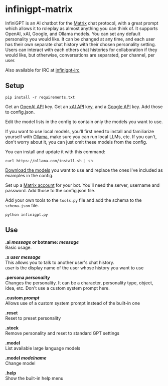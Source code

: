 # infinigpt-matrix
InfiniGPT is an AI chatbot for the [Matrix](https://matrix.org/) chat protocol, with a great prompt which allows it to roleplay as almost anything you can think of. It supports OpenAI, xAI, Google, and Ollama models.  You can set any default personality you would like. It can be changed at any time, and each user has their own separate chat history with their chosen personality setting. Users can interact with each others chat histories for collaboration if they would like, but otherwise, conversations are separated, per channel, per user.  

Also available for IRC at [infinigpt-irc](https://github.com/h1ddenpr0cess20/infinigpt-irc/)


## Setup

```
pip install -r requirements.txt
```


Get an [OpenAI API](https://platform.openai.com/signup) key. Get an [xAI API](https://accounts.x.ai/) key, and a [Google API](https://aistudio.google.com/apikey) key.  Add those to config.json.

Edit the model lists in the config to contain only the models you want to use.  

If you want to use local models, you'll first need to install and familiarize yourself with [Ollama](https://ollama.com/), make sure you can run local LLMs, etc.  If you can't, don't worry about it, you can just omit these models from the config.  

You can install and update it with this command:
```
curl https://ollama.com/install.sh | sh
```

[Download the models](https://ollama.com/search) you want to use and replace the ones I've included as examples in the config.  


Set up a [Matrix account](https://app.element.io/) for your bot.  You'll need the server, username and password.  Add those to the config.json file.

Add your own tools to the `tools.py` file and add the schema to the `schema.json` file.

```
python infinigpt.py
```

## Use

**.ai _message_ or botname: _message_**  
    Basic usage.
  
**.x _user message_**  
    This allows you to talk to another user's chat history.  
    _user_ is the display name of the user whose history you want to use
      
**.persona _personality_**  
    Changes the personality.  It can be a character, personality type, object, idea, etc. Don't use a custom system prompt here.

**.custom _prompt_**  
    Allows use of a custom system prompt instead of the built-in one

**.reset**  
    Reset to preset personality
    
**.stock**  
    Remove personality and reset to standard GPT settings

**.model**  
    List available large language models

**.model _modelname_**  
    Change model
    
**.help**  
    Show the built-in help menu
